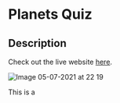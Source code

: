 # **Planets Quiz** #

## Description

Check out the live website [here](https://divine-97.github.io/Planets-Quiz/). 

![Image 05-07-2021 at 22 19](https://user-images.githubusercontent.com/81257331/124654148-1c86f780-de96-11eb-921c-3b77e87b518f.jpg)

This is a 
